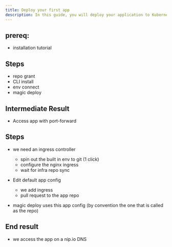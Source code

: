 ```yaml
---
title: Deploy your first app
description: In this guide, you will deploy your application to Kubernetes without writing lengthy deployment manifests.
---
```


## prereq:
- installation tutorial

## Steps
- repo grant
- CLI install
- env connect
- magic deploy

## Intermediate Result
- Access app with port-forward

## Steps
- we need an ingress controller
  - spin out the built in env to git (1 click)
  - configure the nginx ingress
  - wait for infra repo sync

- Edit default app config
  - we add ingress
  - pull request to the app repo

- magic deploy uses this app config (by convention the one that is called as the repo)

## End result
- we access the app on a nip.io DNS
